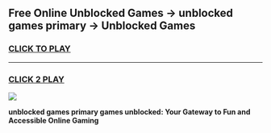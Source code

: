 
## Free Online Unblocked Games → unblocked games primary → Unblocked Games
<h3>
<a href="https://premium.freeplayer.one?title=unblocked_games_primary&ref=21F">CLICK TO PLAY</a></h3>
<hr>

<h3>
<a href="https://premium.freeplayer.one?title=unblocked_games_primary&ref=21F">CLICK 2 PLAY</a>
  
</h3>

<a href="https://premium.freeplayer.one?title=unblocked_games_primary&ref=21F/"><img src="https://clearcache.store/games.png"></a>


**unblocked games primary games unblocked: Your Gateway to Fun and Accessible Online Gaming**
